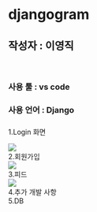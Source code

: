 # djangogram

<h2>작성자 : 이영직</h2>
<br>
<div>
<h3>사용 툴 : vs code</h3>
</div>
<div>
<h3>사용 언어 : Django<h3>
</div>
<div>
<p>1.Login 화면</p>
</div>
  <img src = "https://github.com/lee-young-jik/Django_djangogram/assets/91588673/ffb42ba8-6ad1-4b51-94ed-593c7e810b9f"> 


<div>2.회원가입</div>
  <img src = "https://github.com/lee-young-jik/Django_djangogram/assets/91588673/e11c9abe-3e95-42d0-bf3f-dc77b0459c4d"> 


<div>3.피드</div>
<img src = "https://github.com/lee-young-jik/Django_djangogram/assets/91588673/17c77961-a250-40d0-958e-41fbbaf2598d"> 


<div>4.추가 개발 사항</div>


<div>5.DB</div>
